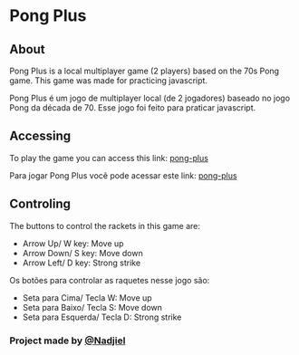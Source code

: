 # Pong Plus
## About
Pong Plus is a local multiplayer game (2 players) based on the 70s Pong game. This game was made for practicing javascript.

Pong Plus é um jogo de multiplayer local (de 2 jogadores) baseado no jogo Pong da década de 70. Esse jogo foi feito para praticar javascript.

## Accessing
To play the game you can access this link: [pong-plus](https://nadjiel.github.io/pong-plus/)

Para jogar Pong Plus você pode acessar este link: [pong-plus](https://nadjiel.github.io/pong-plus/)

## Controling
The buttons to control the rackets in this game are:

- Arrow Up/ W key: Move up
- Arrow Down/ S key: Move down
- Arrow Left/ D key: Strong strike

Os botões para controlar as raquetes nesse jogo são:

- Seta para Cima/ Tecla W: Move up
- Seta para Baixo/ Tecla S: Move down
- Seta para Esquerda/ Tecla D: Strong strike

### Project made by [@Nadjiel](https://github.com/Nadjiel)
